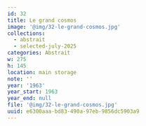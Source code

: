 ```yaml
---
id: 32
title: Le grand cosmos
image: '@img/32-le-grand-cosmos.jpg'
collections:
  - abstrait
  - selected-july-2025
categories: Abstrait
w: 275
h: 145
location: main storage
note: ''
year: '1963'
year_start: 1963
year_end: null
file: '@img/32-le-grand-cosmos.jpg'
uuid: e6300aaa-bd83-490a-97eb-9856dc5903a9
---
```



